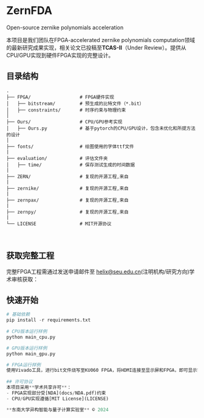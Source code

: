 # ZernFDA
Open-source zernike polynomials acceleration


本项目是我们团队在FPGA-accelerated zernike polynomials computation领域的最新研究成果实现，相关论文已投稿至**TCAS-II**（Under Review）。提供从CPU/GPU实现到硬件FPGA实现的完整设计。
﻿
## 目录结构
```
.
├── FPGA/                  # FPGA硬件实现
│   ├── bitstream/         # 预生成的比特文件（*.bit）
│   ├── constraints/       # 时序约束与物理约束
│
├── Ours/                  # CPU/GPU参考实现
│   ├── Ours.py            # 基于pytorch的CPU/GPU设计，包含未优化和所提方法的设计
│
├── fonts/                 # 绘图使用的字体ttf文件
|
├── evaluation/            # 评估文件夹
│   ├── time/              # 保存测试生成的时间数据
|
├── ZERN/                  # 复现的开源工程,来自
|
├── zernike/               # 复现的开源工程,来自
|
├── zernpax/               # 复现的开源工程,来自
|
├── zernpy/                # 复现的开源工程,来自
|
└── LICENSE                # MIT开源协议
```
﻿
## 获取完整工程
完整FPGA工程需通过发送申请邮件至 helix@seu.edu.cn(注明机构/研究方向)学术审核获取：
﻿
## 快速开始
```python
# 基础依赖
pip install -r requirements.txt
﻿
# CPU版本运行样例
python main_cpu.py

# GPU版本运行样例
python main_gpu.py

# FPGA运行样例
﻿使用Vivado工具，进行bit文件烧写至KU060 FPGA，将HDMI连接至显示屏和FPGA，即可显示实时Zernike计算的测试图样
﻿
## 许可协议
本项目采用**学术共享许可**：
- FPGA实现部分受[NDA](docs/NDA.pdf)约束
- CPU/GPU实现遵循[MIT License](LICENSE)

**东南大学异构智能与量子计算实验室** © 2024
``` 
